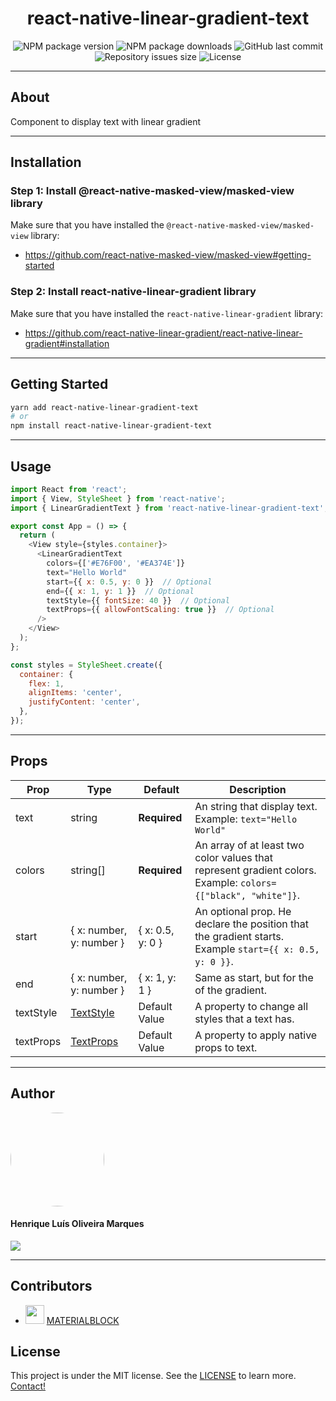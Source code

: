 <h1 align="center" >
  react-native-linear-gradient-text
</h1>

<p align="center" >
  <img alt="NPM package version" src="https://img.shields.io/npm/v/react-native-linear-gradient-text?style=for-the-badge">

  <img alt="NPM package downloads" src="https://img.shields.io/npm/dt/react-native-linear-gradient-text?style=for-the-badge">

  <img alt="GitHub last commit" src="https://img.shields.io/github/last-commit/hmdarkfir3/react-native-linear-gradient-text?style=for-the-badge">

  <img alt="Repository issues size" src="https://img.shields.io/github/issues/hmdarkfir3/react-native-linear-gradient-text?style=for-the-badge">

  <img alt="License" src="https://img.shields.io/badge/license-MIT-blue.svg?style=for-the-badge" />
</p>

---

## About

Component to display text with linear gradient

---

## Installation

### Step 1: Install @react-native-masked-view/masked-view library

Make sure that you have installed the `@react-native-masked-view/masked-view` library:

- https://github.com/react-native-masked-view/masked-view#getting-started

### Step 2: Install react-native-linear-gradient library

Make sure that you have installed the `react-native-linear-gradient` library:

- https://github.com/react-native-linear-gradient/react-native-linear-gradient#installation

---

## Getting Started

```sh
yarn add react-native-linear-gradient-text
# or
npm install react-native-linear-gradient-text
```

---

## Usage

```js
import React from 'react';
import { View, StyleSheet } from 'react-native';
import { LinearGradientText } from 'react-native-linear-gradient-text';

export const App = () => {
  return (
    <View style={styles.container}>
      <LinearGradientText
        colors={['#E76F00', '#EA374E']}
        text="Hello World"
        start={{ x: 0.5, y: 0 }}  // Optional
        end={{ x: 1, y: 1 }}  // Optional
        textStyle={{ fontSize: 40 }}  // Optional
        textProps={{ allowFontScaling: true }}  // Optional
      />
    </View>
  );
};

const styles = StyleSheet.create({
  container: {
    flex: 1,
    alignItems: 'center',
    justifyContent: 'center',
  },
});
```

---

## Props

| Prop      | Type                                                       | Default          | Description                                                                                                   |
| --------- | ---------------------------------------------------------- | ---------------- | ------------------------------------------------------------------------------------------------------------- |
| text      | string                                                     | **Required**     | An string that display text. Example: `text="Hello World"`                                                    |
| colors    | string[]                                                   | **Required**     | An array of at least two color values that represent gradient colors. Example: `colors={["black", "white"]}`. |
| start     | { x: number, y: number }                                   | { x: 0.5, y: 0 } | An optional prop. He declare the position that the gradient starts. Example `start={{ x: 0.5, y: 0 }}`.       |
| end       | { x: number, y: number }                                   | { x: 1, y: 1 }   | Same as start, but for the of the gradient.                                                                   |
| textStyle | [TextStyle](https://reactnative.dev/docs/text-style-props) | Default Value    | A property to change all styles that a text has. 
| textProps | [TextProps](https://reactnative.dev/docs/text-style-props#props) | Default Value    | A property to apply native props to text.   |

---

## Author

<img style="border-radius: 50%;" src="https://github.com/HMDarkFir3.png" width="150px;" alt=""/>
 <h4>Henrique Luís Oliveira Marques</h4>

<p align="left">
  <a href="https://www.linkedin.com/in/hlom" target="_blank"><img src="https://img.shields.io/badge/LinkedIn-0077B5?style=for-the-badge&logo=linkedin&logoColor=white"></a>
<p>

---

## Contributors


-  [<img src="https://github.com/BLOCKMATERIAL.png" width="30" height="30">](https://github.com/BLOCKMATERIAL) [MATERIALBLOCK](https://github.com/BLOCKMATERIAL) 
## License

This project is under the MIT license. See the [LICENSE](./LICENSE) to learn more.
<br>
[Contact!](https://www.linkedin.com/in/hlom)
